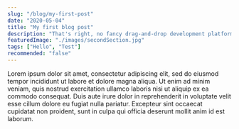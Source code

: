 ```yaml
---
slug: "/blog/my-first-post"
date: "2020-05-04"
title: "My first blog post"
description: "That's right, no fancy drag-and-drop development platform, no templates, all authentic knowledge binded with inspiration from the best sources."
featuredImage: "./images/secondSection.jpg"
tags: ["Hello", "Test"]
recommended: "false"
---
```


Lorem ipsum dolor sit amet, consectetur adipiscing elit, sed do eiusmod tempor incididunt ut labore et dolore magna aliqua. Ut enim ad minim veniam, quis nostrud exercitation ullamco laboris nisi ut aliquip ex ea commodo consequat. Duis aute irure dolor in reprehenderit in voluptate velit esse cillum dolore eu fugiat nulla pariatur. Excepteur sint occaecat cupidatat non proident, sunt in culpa qui officia deserunt mollit anim id est laborum.

